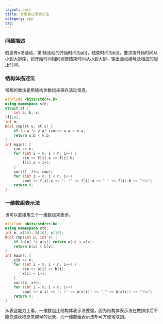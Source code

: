 ```yaml
---
layout: post
title: 多属性记录表示法
category: cpp
tag:
---
```


### 问题描述

假设有n场活动，第i场活动的开始时间为a[i]，结束时间为b[i]，要求按开始时间从小到大排序，如开始时间相同则按结束时间从小到大排，输出活动编号及相应的起止时间。

### 结构体描述法

常规的做法是用结构体数组来保存活动信息。

```cpp
#include <bits/stdc++.h>
using namespace std;
struct st {
    int a, b, x;
}f[10];
int n;
bool cmp(st u, st v) {
    if (u.a != v.a) reutrn u.a < v.a;
    return u.b < v.b;
}
int main() {
    cin >> n;
    for (int i = 0; i < n; i++) {
        cin >> f[i].a >> f[i].b;
        f[i].x = i+1;
    }
    sort(f, f+n, cmp);
    for (int i = 0; i < n; i++)
        cout << f[i].x << ": (" << f[i].a << "," << f[i].b << ")\n";
    return 0;
}
```

### 一维数组表示法

也可以直接用三个一维数组来表示。

```cpp
#include <bits/stdc++.h>
using namespace std;
int n, a[10], b[10], x[10];
bool cmp(int u, int v) {
    if (a[u] != a[v]) return a[u] < a[v];
    return b[u] < b[v];
}
int main() {
    cin >> n;
    for (int i = 0; i < n; i++) {
        cin >> a[i] >> b[i];
        x[i] = i+1;
    }
    sort(x, x+n);
    for (int i = 0; i < n; i++)
        cout << x[i] << ": (" << a[x[i]] << "," << b[x[i]] << ")\n";
    return 0;
}
```

从表达能力上看，一维数组比结构体表示法要强，因为结构体表示法在做排序后不能快速获取原来编号的记录，而一维数组表示法却可方便地取到。
